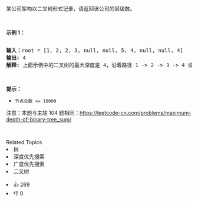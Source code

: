 <p>某公司架构以二叉树形式记录，请返回该公司的层级数。</p>

<p>&nbsp;</p>

<p><strong>示例 1：</strong></p>

<p><img alt="" src="https://pic.leetcode.cn/1695101942-FSrxqu-image.png" /></p>

<pre>
<strong>输入：</strong>root = [1, 2, 2, 3, null, null, 5, 4, null, null, 4]
<strong>输出: </strong>4
<strong>解释: </strong>上面示例中的二叉树的最大深度是 4，沿着路径 1 -&gt; 2 -&gt; 3 -&gt; 4 或 1 -&gt; 2 -&gt; 5 -&gt; 4 到达叶节点的最长路径上有 4 个节点。
</pre>

<p>&nbsp;</p>

<p><strong>提示：</strong></p>

<ul> 
 <li><code>节点总数 &lt;= 10000</code></li> 
</ul>

<p>注意：本题与主站 104&nbsp;题相同：<a href="https://leetcode-cn.com/problems/maximum-depth-of-binary-tree_sum/">https://leetcode-cn.com/problems/maximum-depth-of-binary-tree_sum/</a></p>

<p>&nbsp;</p>

<div><div>Related Topics</div><div><li>树</li><li>深度优先搜索</li><li>广度优先搜索</li><li>二叉树</li></div></div><br><div><li>👍 269</li><li>👎 0</li></div>